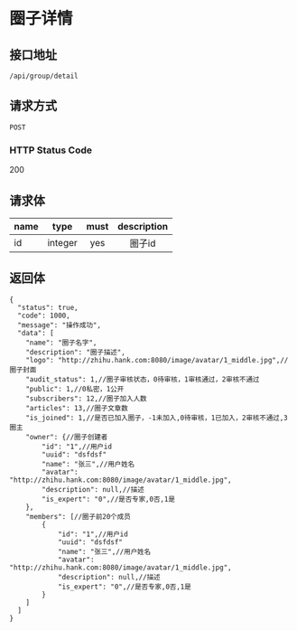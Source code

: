 # 圈子详情

## 接口地址

`/api/group/detail`

## 请求方式

`POST`

### HTTP Status Code

200

## 请求体

| name     | type     | must     | description |
|----------|:--------:|:--------:|:--------:|
| id   | integer   | yes     | 圈子id |


## 返回体

```json5
{
  "status": true,
  "code": 1000,
  "message": "操作成功",
  "data": [
    "name": "圈子名字",
    "description": "圈子描述",
    "logo": "http://zhihu.hank.com:8080/image/avatar/1_middle.jpg",//圈子封面
    "audit_status": 1,//圈子审核状态，0待审核，1审核通过，2审核不通过
    "public": 1,//0私密，1公开
    "subscribers": 12,//圈子加入人数
    "articles": 13,//圈子文章数
    "is_joined": 1,//是否已加入圈子，-1未加入,0待审核，1已加入，2审核不通过,3圈主
    "owner": {//圈子创建者
        "id": "1",//用户id
        "uuid": "dsfdsf"
        "name": "张三",//用户姓名
        "avatar": "http://zhihu.hank.com:8080/image/avatar/1_middle.jpg",
        "description": null,//描述
        "is_expert": "0",//是否专家,0否,1是
    },
    "members": [//圈子前20个成员
        {
            "id": "1",//用户id
            "uuid": "dsfdsf"
            "name": "张三",//用户姓名
            "avatar": "http://zhihu.hank.com:8080/image/avatar/1_middle.jpg",
            "description": null,//描述
            "is_expert": "0",//是否专家,0否,1是
        }
    ]
  ]
}
``` 
